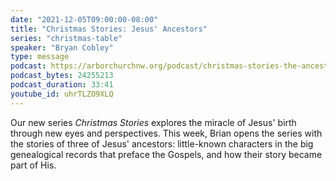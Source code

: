 ```yaml
---
date: "2021-12-05T09:00:00-08:00"
title: "Christmas Stories: Jesus' Ancestors"
series: "christmas-table"
speaker: "Bryan Cobley"
type: message
podcast: https://arborchurchnw.org/podcast/christmas-stories-the-ancestors.m4a
podcast_bytes: 24255213
podcast_duration: 33:41
youtube_id: uhrTLZO9XLQ
---
```


Our new series *Christmas Stories* explores the miracle of Jesus' birth through new eyes and perspectives. This week, Brian opens the series with the stories of three of Jesus' ancestors: little-known characters in the big genealogical records that preface the Gospels, and how their story became part of His.
